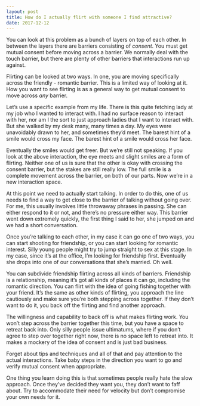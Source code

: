 ```yaml
---
layout: post
title: How do I actually flirt with someone I find attractive?
date: 2017-12-12
---
```


<p>You can look at this problem as a bunch of layers on top of each other. In between the layers there are barriers consisting of <i>consent</i>. You must get mutual consent before moving across a barrier. We normally deal with the touch barrier, but there are plenty of other barriers that interactions run up against.</p><p>Flirting can be looked at two ways. In one, you are moving specifically across the friendly - romantic barrier. This is a limited way of looking at it. How you want to see flirting is as a general way to get mutual consent to move across <i>any</i> barrier.</p><p>Let’s use a specific example from my life. There is this quite fetching lady at my job who I wanted to interact with. I had no surface reason to interact with her, nor am I the sort to just approach ladies that I want to interact with. But she walked by my desk many, many times a day. My eyes were unavoidably drawn to her, and sometimes they’d meet. The barest hint of a smile would cross my face. The barest hint of a smile would cross her face.</p><p>Eventually the smiles would get freer. But we’re still not speaking. If you look at the above interaction, the eye meets and slight smiles are a form of flirting. Neither one of us is sure that the other is okay with crossing the consent barrier, but the stakes are still really low. The full smile is a complete movement across the barrier, on both of our parts. Now we’re in a new interaction space.</p><p>At this point we need to actually start talking. In order to do this, one of us needs to find a way to get close to the barrier of talking without going over. For me, this usually involves little throwaway phrases in passing. She can either respond to it or not, and there’s no pressure either way. This barrier went down extremely quickly, the first thing I said to her, she jumped on and we had a short conversation.</p><p>Once you’re talking to each other, in my case it can go one of two ways, you can start shooting for friendship, or you can start looking for romantic interest. Silly young people might try to jump straight to sex at this stage. In my case, since it’s at the office, I’m looking for friendship first. Eventually she drops into one of our conversations that she’s married. Oh well.</p><p>You can subdivide friendship flirting across all kinds of barriers. Friendship is a relationship, meaning it’s got all kinds of places it can go, including the romantic direction. You can flirt with the idea of going fishing together with your friend. It’s the same as other kinds of flirting, you approach the line cautiously and make sure you’re both stepping across together. If they don’t want to do it, you back off the flirting and find another approach.</p><p>The willingness and capability to back off is what makes flirting work. You won’t step across the barrier together this time, but you have a space to retreat back into. Only silly people issue ultimatums, where if you don’t agree to step over together right now, there is no space left to retreat into. It makes a mockery of the idea of consent and is just bad business.</p><p>Forget about tips and techniques and all of that and pay attention to the actual interactions. Take baby steps in the direction you want to go and verify mutual consent when appropriate.</p><p>One thing you learn doing this is that sometimes people really hate the slow approach. Once they’ve decided they want you, they don’t want to faff about. Try to accommodate their need for velocity but don’t compromise your own needs for it.</p>
